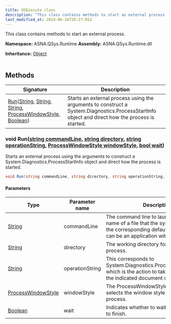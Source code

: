 ```yaml
---
title: OSExecute class
description: "This class contains methods to start an external process. "
last_modified_at: 2024-06-26T20:27:05Z
---
```


This class contains methods to start an external process.

**Namespace:** ASNA.QSys.Runtime
**Assembly:** ASNA.QSys.Runtime.dll

**Inheritance:** [Object](https://docs.microsoft.com/en-us/dotnet/api/system.object)
<br>
<br>

## Methods

| Signature | Description |
| --- | --- |
| [Run](#void-runstring-commandline-string-directory-string-operationstring-processwindowstyle-windowstyle-bool-wait)([String](https://docs.microsoft.com/en-us/dotnet/api/system.string), [String](https://docs.microsoft.com/en-us/dotnet/api/system.string), [String](https://docs.microsoft.com/en-us/dotnet/api/system.string), [ProcessWindowStyle](https://learn.microsoft.com/en-us/dotnet/api/system.diagnostics.processwindowstyle?view=net-8.0), [Boolean](https://docs.microsoft.com/en-us/dotnet/api/system.boolean)) | Starts an external process using the arguments to construct a System.Diagnostics.ProcessStartInfo object and direct how the process is started.

### void Run([string commandLine](https://learn.microsoft.com/en-us/dotnet/api/system.string?view=net-8.0), [string directory](https://learn.microsoft.com/en-us/dotnet/api/system.string?view=net-8.0), [string operationString](https://learn.microsoft.com/en-us/dotnet/api/system.string?view=net-8.0), [ProcessWindowStyle windowStyle](https://learn.microsoft.com/en-us/dotnet/api/system.diagnostics.processwindowstyle?view=net-8.0), [bool wait](https://docs.microsoft.com/en-us/dotnet/api/system.boolean))

Starts an external process using the arguments to construct a System.Diagnostics.ProcessStartInfo object and direct how the process is started.

```cs
void Run(string commandLine, string directory, string operationString, ProcessWindowStyle windowStyle, bool wait)
```

#### Parameters

| Type | Parameter name | Description
| --- | --- | ---
| [String](https://docs.microsoft.com/en-us/dotnet/api/system.string) | commandLine | The command line to launch. It may be the name of a file that the system will open in the corresponding default application,            or it can be an application with its arguments.
| [String](https://docs.microsoft.com/en-us/dotnet/api/system.string) | directory | The working directory for the new process.
| [String](https://docs.microsoft.com/en-us/dotnet/api/system.string) | operationString | This corresponds to System.Diagnostics.ProcessStartInfo.Verb, which is the action to take when opening the indicated document or application.
| [ProcessWindowStyle](https://learn.microsoft.com/en-us/dotnet/api/system.diagnostics.processwindowstyle?view=net-8.0) | windowStyle | The ProcessWindowStyle value that selects the window style of the new process.
| [Boolean](https://docs.microsoft.com/en-us/dotnet/api/system.boolean) | wait | Indicates whether to wait for the process to finish.

